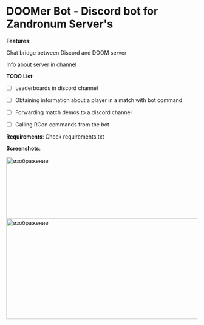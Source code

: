 # DOOMer Bot - Discord bot for Zandronum Server's

**Features**:

Chat bridge between Discord and DOOM server

Info about server in channel

**TODO List**:

- [ ] Leaderboards in discord channel

- [ ] Obtaining information about a player in a match with bot command

- [ ] Forwarding match demos to a discord channel

- [ ] Calling RCon commands from the bot

**Requirements**:
Check requirements.txt

**Screenshots**:

<img width="627" height="163" alt="изображение" src="https://github.com/user-attachments/assets/18436df5-0e14-4e92-b087-841dd92dd27d" />
<img width="595" height="264" alt="изображение" src="https://github.com/user-attachments/assets/ac9f38b4-8152-481d-a6e4-14de763c8140" />
